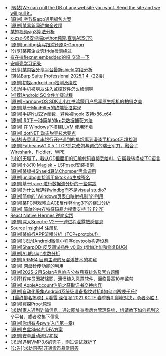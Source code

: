 + [[转帖]We can pull the DB of any website you want. Send the site and we will pull it..](https://bbs.kanxue.com/thread-285934.htm)
+ [[原创] 字节系app通用抓包方案](https://bbs.kanxue.com/thread-280165.htm)
+ [[原创]某易新闻逆向全过程](https://bbs.kanxue.com/thread-282546.htm)
+ [某短视频sig3算法分析](https://bbs.kanxue.com/thread-281317.htm)
+ [x-zse-96安卓端python纯算,查表AES(下)](https://bbs.kanxue.com/thread-281041.htm)
+ [[原创]unidbg读写跟踪还原X-Gorgon](https://bbs.kanxue.com/thread-285586.htm)
+ [[分享]某邦企业壳frida检测绕过](https://bbs.kanxue.com/thread-285932.htm)
+ [有在搞flexnet embedded的吗 交流一下](https://bbs.kanxue.com/thread-285907.htm)
+ [安卓壳学习记录](https://bbs.kanxue.com/thread-285870.htm)
+ [[分享]某内容分享平台最新shield字段分析](https://bbs.kanxue.com/thread-285929.htm)
+ [[转帖Burp Suite Professional 2025.1.4（22楼）](https://bbs.kanxue.com/thread-280744.htm)
+ [[原创]初探android crc检测及绕过](https://bbs.kanxue.com/thread-285790.htm)
+ [[求助]手机被朋友注入监控软件怎么检测啊](https://bbs.kanxue.com/thread-285935.htm)
+ [[推荐]Android SO文件加载过程](https://bbs.kanxue.com/thread-285818.htm)
+ [[原创]HarmonyOS SDK让小红书鸿蒙用户尽享原生相机的拍摄之美](https://bbs.kanxue.com/thread-285937.htm)
+ [[原创]基于MiniFilter的终端管控实现](https://bbs.kanxue.com/thread-285447.htm)
+ [[原创]手搓Nt*或Zw*函数，避免被hook 支持x86_x64](https://bbs.kanxue.com/thread-284264.htm)
+ [[原创] R0下一种简单的Irp包数据捕获方法](https://bbs.kanxue.com/thread-285317.htm)
+ [[原创] 在 Windows下搭建LLVM 使用环境](https://bbs.kanxue.com/thread-276159.htm)
+ [[原创] dotNET 动态脱壳技术要点](https://bbs.kanxue.com/thread-285939.htm)
+ [[转帖]去香港汇丰银行开户遇到的尴尬事到漫谈手机root环境检测](https://bbs.kanxue.com/thread-285754.htm)
+ [[原创]FatbeansV1.0.5：TCP抓包改包与调试的瑞士军刀，融合了Wireshark、Fiddler、WPE](https://bbs.kanxue.com/thread-284571.htm)
+ [[讨论]天塌了，我从OD里面扣的汇编代码直接丢给AI，它帮我转换成了C语言](https://bbs.kanxue.com/thread-285927.htm)
+ [[原创]小米10 Magisk + LSPosed安装指南](https://bbs.kanxue.com/thread-285114.htm)
+ [[原创]某绿书Shaeld算法Chomper黑盒调用](https://bbs.kanxue.com/thread-285705.htm)
+ [[原创]unidbg直接调用tiktok so生成签名](https://bbs.kanxue.com/thread-285623.htm)
+ [[原创]基于trace 进行数据流分析的一些实践](https://bbs.kanxue.com/thread-285243.htm)
+ [[原创]为什么我选择windbg而不是visual studio?](https://bbs.kanxue.com/thread-285803.htm)
+ [[原创]简单的"Windows页表自映射机制"的利用](https://bbs.kanxue.com/thread-285332.htm)
+ [[原创]某PC游戏残血ACE反作弊ring3下的绕过分析](https://bbs.kanxue.com/thread-284667.htm)
+ [[原创] 简单的内存特征码暴力搜索支持 ?? F? ?F](https://bbs.kanxue.com/thread-284451.htm)
+ [React Native Hermes 逆向实践](https://bbs.kanxue.com/thread-273544.htm)
+ [[原创]深入Spectre V2——跨进程泄露敏感信息](https://bbs.kanxue.com/thread-254288.htm)
+ [Source Insight4 注册机](https://bbs.kanxue.com/thread-277612.htm)
+ [[原创]某旅行APP流程分析（TCP+protobuf）](https://bbs.kanxue.com/thread-285387.htm)
+ [[原创][求助]Android微信小程序devtools构造设想](https://bbs.kanxue.com/thread-285589.htm)
+ [[原创]SharpOD 反反调试插件 v0.6b (增加功能和修复BUG)](https://bbs.kanxue.com/thread-218988.htm)
+ [[原创]ALI的sign参数分析](https://bbs.kanxue.com/thread-284292.htm)
+ [[原创]ARM64 目前主流的反混淆技术的初窥](https://bbs.kanxue.com/thread-285567.htm)
+ [[原创] 网盘秒传功能的利用](https://bbs.kanxue.com/thread-284783.htm)
+ [[原创]2025-2月Solar应急响应公益月赛排名及官方题解](https://bbs.kanxue.com/thread-285942.htm)
+ [[推荐]程序员因被降职，泄愤植入恶意软件，面临最高10年监禁](https://bbs.kanxue.com/thread-285943.htm)
+ [[原创] AppleAccount注册之获取证书交换内容](https://bbs.kanxue.com/thread-285944.htm)
+ [[原创]自动化采集Android系统级设备指纹对抗&如何四两拨千斤?](https://bbs.kanxue.com/thread-281889.htm)
+ [【最终排名揭晓】#看雪.深信服 2021 KCTF 春季赛# 巅峰对决，勇者必胜！​](https://bbs.kanxue.com/thread-267161.htm)
+ [[原创]窥探Proot原理](https://bbs.kanxue.com/thread-285876.htm)
+ [[求助]家人遇到诈骗信息，通过网址查看后台管理系统，想请教下如何抓到这个平台，或者收集下信息](https://bbs.kanxue.com/thread-285945.htm)
+ [[原创]你想有多pwn(入门第一章)](https://bbs.kanxue.com/thread-284127.htm)
+ [[原创]白盒SM4的DFA方案](https://bbs.kanxue.com/thread-285292.htm)
+ [[原创]安卓启动流程初探](https://bbs.kanxue.com/thread-285949.htm)
+ [[求助]遇到VMP3.6的壳子，刚过调试就折了](https://bbs.kanxue.com/thread-285947.htm)
+ [[公告][求助问答]开通雪币悬赏问答](https://bbs.kanxue.com/thread-282131.htm)
